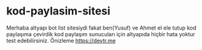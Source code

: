 # kod-paylasim-sitesi
Merhaba altyapı bot list sitesiydi fakat ben(Yusuf) ve Ahmet el ele tutup kod paylaşıma çevirdik kod paylaşım sunucuları için altyapıda hiçbir hata yoktur test edebilirsiniz.
Önizleme https://devtr.me
